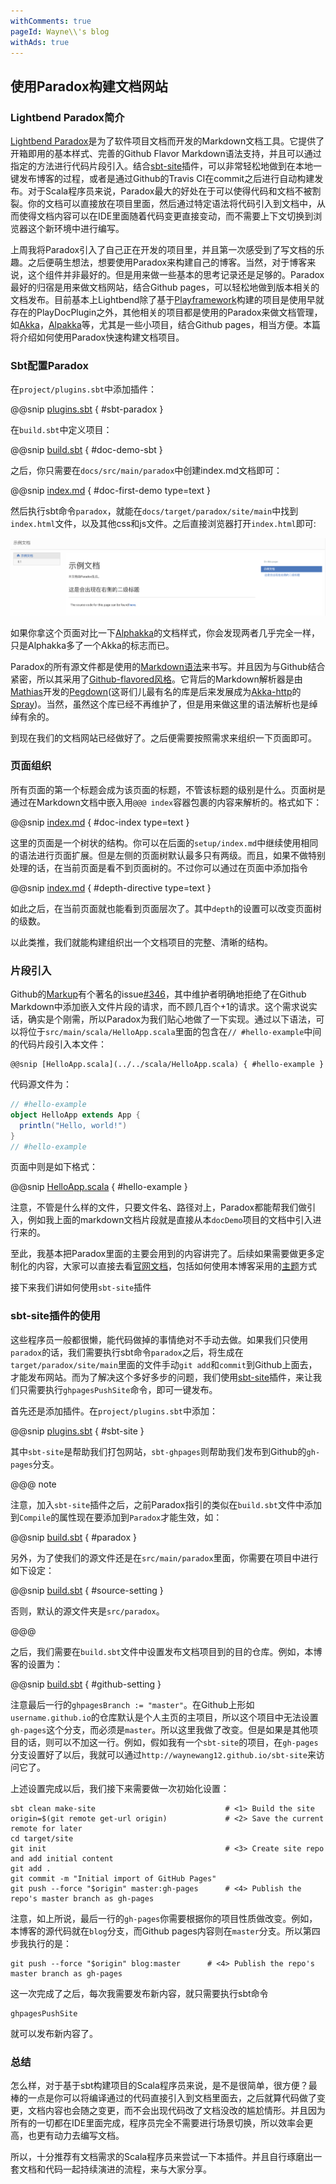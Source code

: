 ```yaml
---
withComments: true
pageId: Wayne\\'s blog
withAds: true
---
```

使用Paradox构建文档网站
------------

### Lightbend Paradox简介

[Lightbend Paradox](https://developer.lightbend.com/docs/paradox/current/index.html)是为了软件项目文档而开发的Markdown文档工具。它提供了开箱即用的基本样式、完善的Github Flavor Markdown语法支持，并且可以通过指定的方法进行代码片段引入。结合[sbt-site](https://www.scala-sbt.org/sbt-site/)插件，可以非常轻松地做到在本地一键发布博客的过程，或者是通过Github的Travis CI在commit之后进行自动构建发布。对于Scala程序员来说，Paradox最大的好处在于可以使得代码和文档不被割裂。你的文档可以直接放在项目里面，然后通过特定语法将代码引入到文档中，从而使得文档内容可以在IDE里面随着代码变更直接变动，而不需要上下文切换到浏览器这个新环境中进行编写。

上周我将Paradox引入了自己正在开发的项目里，并且第一次感受到了写文档的乐趣。之后便萌生想法，想要使用Paradox来构建自己的博客。当然，对于博客来说，这个组件并非最好的。但是用来做一些基本的思考记录还是足够的。Paradox最好的归宿是用来做文档网站，结合Github pages，可以轻松地做到版本相关的文档发布。目前基本上Lightbend除了基于[Playframework](https://www.playframework.com/)构建的项目是使用早就存在的PlayDocPlugin之外，其他相关的项目都是使用的Paradox来做文档管理，如[Akka](https://akka.io)，[Alpakka](https://developer.lightbend.com/docs/alpakka/current/index.html)等，尤其是一些小项目，结合Github pages，相当方便。本篇将介绍如何使用Paradox快速构建文档项目。

### Sbt配置Paradox

在`project/plugins.sbt`中添加插件：

@@snip [plugins.sbt]($project$/project/plugins.sbt) { #sbt-paradox }

在`build.sbt`中定义项目：

@@snip [build.sbt]($project$/build.sbt) { #doc-demo-sbt }

之后，你只需要在`docs/src/main/paradox`中创建index.md文档即可：

@@snip [index.md]($project$/docs/src/main/paradox/index.md) { #doc-first-demo type=text }
 

然后执行sbt命令`paradox`，就能在`docs/target/paradox/site/main`中找到`index.html`文件，以及其他css和js文件。之后直接浏览器打开`index.html`即可:

![docDemo](docDemoIndex.png)

如果你拿这个页面对比一下[Alphakka](https://developer.lightbend.com/docs/alpakka/current/)的文档样式，你会发现两者几乎完全一样，只是Alphakka多了一个Akka的标志而已。

Paradox的所有源文件都是使用的[Markdown语法](https://daringfireball.net/projects/markdown/syntax)来书写。并且因为与Github结合紧密，所以其采用了[Github-flavored风格](https://help.github.com/articles/basic-writing-and-formatting-syntax/)。它背后的Markdown解析器是由[Mathias](https://github.com/sirthias)开发的[Pegdown](https://github.com/sirthias/pegdown)(这哥们儿最有名的库是后来发展成为[Akka-http](https://github.com/akka/akka-http)的[Spray](https://github.com/spray/spray))。当然，虽然这个库已经不再维护了，但是用来做这里的语法解析也是绰绰有余的。

到现在我们的文档网站已经做好了。之后便需要按照需求来组织一下页面即可。

### 页面组织

所有页面的第一个标题会成为该页面的标题，不管该标题的级别是什么。页面树是通过在Markdown文档中嵌入用`@@@ index`容器包裹的内容来解析的。格式如下：

@@snip [index.md]($project$/docs/src/main/paradox/index.md) { #doc-index type=text }

这里的页面是一个树状的结构。你可以在后面的`setup/index.md`中继续使用相同的语法进行页面扩展。但是左侧的页面树默认最多只有两级。而且，如果不做特别处理的话，在当前页面是看不到页面树的。不过你可以通过在页面中添加指令

@@snip [index.md]($project$/docs/src/main/paradox/index.md) { #depth-directive type=text }

如此之后，在当前页面就也能看到页面层次了。其中`depth`的设置可以改变页面树的级数。

以此类推，我们就能构建组织出一个文档项目的完整、清晰的结构。

### 片段引入

Github的[Markup]()有个著名的issue[#346](https://github.com/github/markup/issues/346)，其中维护者明确地拒绝了在Github Markdown中添加嵌入文件片段的请求，而不顾几百个+1的请求。这个需求说实话，确实是个刚需，所以Paradox为我们贴心地做了一下实现。通过以下语法，可以将位于`src/main/scala/HelloApp.scala`里面的包含在`// #hello-example`中间的代码片段引入本文件：
```text
@@snip [HelloApp.scala](../../scala/HelloApp.scala) { #hello-example }
```

代码源文件为：
```scala
// #hello-example
object HelloApp extends App {
  println("Hello, world!")
}
// #hello-example
```

页面中则是如下格式：

@@snip [HelloApp.scala](../../scala/HelloApp.scala) { #hello-example }

注意，不管是什么样的文件，只要文件名、路径对上，Paradox都能帮我们做引入，例如我上面的markdown文档片段就是直接从本`docDemo`项目的文档中引入进行来的。

至此，我基本把Paradox里面的主要会用到的内容讲完了。后续如果需要做更多定制化的内容，大家可以直接去看[官网文档](https://developer.lightbend.com/docs/paradox/current/index.html)，包括如何使用本博客采用的[主题](https://jonas.github.io/paradox-material-theme/)方式

接下来我们讲如何使用`sbt-site`插件

### sbt-site插件的使用

这些程序员一般都很懒，能代码做掉的事情绝对不手动去做。如果我们只使用`paradox`的话，我们需要执行sbt命令`paradox`之后，将生成在`target/paradox/site/main`里面的文件手动`git add`和`commit`到Github上面去，才能发布网站。而为了解决这个多好多步的问题，我们使用[sbt-site](https://www.scala-sbt.org/sbt-site/)插件，来让我们只需要执行`ghpagesPushSite`命令，即可一键发布。

首先还是添加插件。在`project/plugins.sbt`中添加：

@@snip [plugins.sbt]($project$/project/plugins.sbt) { #sbt-site }

其中`sbt-site`是帮助我们打包网站，`sbt-ghpages`则帮助我们发布到Github的`gh-pages`分支。

@@@ note

注意，加入`sbt-site`插件之后，之前Paradox指引的类似在`build.sbt`文件中添加到`Compile`的属性现在要添加到`Paradox`才能生效，如：

@@snip [build.sbt]($project$/build.sbt) { #paradox }

另外，为了使我们的源文件还是在`src/main/paradox`里面，你需要在项目中进行如下设定：

@@snip [build.sbt]($project$/build.sbt) { #source-setting }

否则，默认的源文件夹是`src/paradox`。

@@@

之后，我们需要在`build.sbt`文件中设置发布文档项目到的目的仓库。例如，本博客的设置为：

@@snip [build.sbt]($project$/build.sbt) { #github-setting }

注意最后一行的`ghpagesBranch := "master"`。在Github上形如`username.github.io`的仓库默认是个人主页的主项目，所以这个项目中无法设置`gh-pages`这个分支，而必须是`master`。所以这里我做了改变。但是如果是其他项目的话，则可以不加这一行。例如，假如我有一个`sbt-site`的项目，在`gh-pages`分支设置好了以后，我就可以通过`http://waynewang12.github.io/sbt-site`来访问它了。

上述设置完成以后，我们接下来需要做一次初始化设置：

```
sbt clean make-site                             # <1> Build the site
origin=$(git remote get-url origin)             # <2> Save the current remote for later
cd target/site
git init                                        # <3> Create site repo and add initial content
git add .
git commit -m "Initial import of GitHub Pages"
git push --force "$origin" master:gh-pages      # <4> Publish the repo's master branch as gh-pages
```

注意，如上所说，最后一行的`gh-pages`你需要根据你的项目性质做改变。例如，本博客的源代码就在`blog`分支，而Github pages内容则在`master`分支。所以第四步我执行的是：

```
git push --force "$origin" blog:master      # <4> Publish the repo's master branch as gh-pages
```

这一次完成了之后，每次我需要发布新内容，就只需要执行sbt命令

```sbtshell
ghpagesPushSite
```
就可以发布新内容了。


### 总结

怎么样，对于基于sbt构建项目的Scala程序员来说，是不是很简单，很方便？最棒的一点是你可以将编译通过的代码直接引入到文档里面去，之后就算代码做了变更，文档内容也会随之变更，而不会出现代码改了文档没改的尴尬情形。并且因为所有的一切都在IDE里面完成，程序员完全不需要进行场景切换，所以效率会更高，也更有动力去编写文档。

所以，十分推荐有文档需求的Scala程序员来尝试一下本插件。并且自行琢磨出一套文档和代码一起持续演进的流程，来与大家分享。






